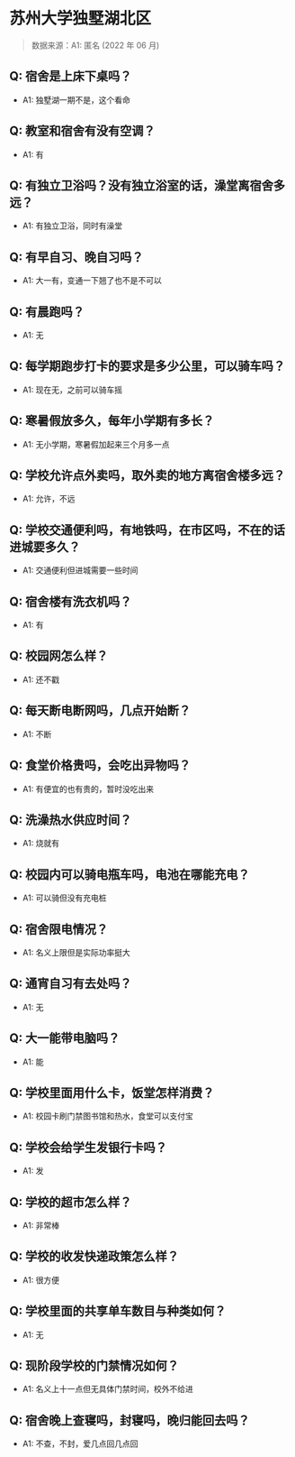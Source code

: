 # 苏州大学独墅湖北区

> 数据来源：A1: 匿名 (2022 年 06 月)

## Q: 宿舍是上床下桌吗？

- A1: 独墅湖一期不是，这个看命

## Q: 教室和宿舍有没有空调？

- A1: 有

## Q: 有独立卫浴吗？没有独立浴室的话，澡堂离宿舍多远？

- A1: 有独立卫浴，同时有澡堂

## Q: 有早自习、晚自习吗？

- A1: 大一有，变通一下翘了也不是不可以

## Q: 有晨跑吗？

- A1: 无

## Q: 每学期跑步打卡的要求是多少公里，可以骑车吗？

- A1: 现在无，之前可以骑车摇

## Q: 寒暑假放多久，每年小学期有多长？

- A1: 无小学期，寒暑假加起来三个月多一点

## Q: 学校允许点外卖吗，取外卖的地方离宿舍楼多远？

- A1: 允许，不远

## Q: 学校交通便利吗，有地铁吗，在市区吗，不在的话进城要多久？

- A1: 交通便利但进城需要一些时间

## Q: 宿舍楼有洗衣机吗？

- A1: 有

## Q: 校园网怎么样？

- A1: 还不戳

## Q: 每天断电断网吗，几点开始断？

- A1: 不断

## Q: 食堂价格贵吗，会吃出异物吗？

- A1: 有便宜的也有贵的，暂时没吃出来

## Q: 洗澡热水供应时间？

- A1: 烧就有

## Q: 校园内可以骑电瓶车吗，电池在哪能充电？

- A1: 可以骑但没有充电桩

## Q: 宿舍限电情况？

- A1: 名义上限但是实际功率挺大

## Q: 通宵自习有去处吗？

- A1: 无

## Q: 大一能带电脑吗？

- A1: 能

## Q: 学校里面用什么卡，饭堂怎样消费？

- A1: 校园卡刷门禁图书馆和热水，食堂可以支付宝

## Q: 学校会给学生发银行卡吗？

- A1: 发

## Q: 学校的超市怎么样？

- A1: 非常棒

## Q: 学校的收发快递政策怎么样？

- A1: 很方便

## Q: 学校里面的共享单车数目与种类如何？

- A1: 无

## Q: 现阶段学校的门禁情况如何？

- A1: 名义上十一点但无具体门禁时间，校外不给进

## Q: 宿舍晚上查寝吗，封寝吗，晚归能回去吗？

- A1: 不查，不封，爱几点回几点回

